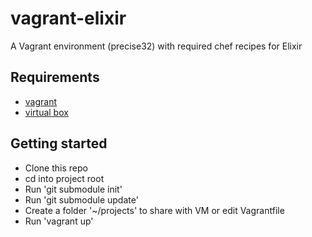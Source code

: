 # vagrant-elixir
A Vagrant environment (precise32) with required chef recipes for Elixir

## Requirements

* [vagrant](http://www.vagrantup.com/)
* [virtual box](https://www.virtualbox.org/)

## Getting started

* Clone this repo
* cd into project root 
* Run 'git submodule init'
* Run 'git submodule update'
* Create a folder '~/projects' to share with VM or edit Vagrantfile
* Run 'vagrant up'

